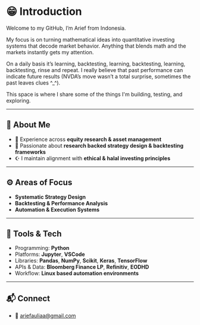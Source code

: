 
# 😁 Introduction

Welcome to my GitHub, I’m Arief from Indonesia.

My focus is on turning mathematical ideas into quantitative investing systems that decode market behavior. Anything that blends math and the markets instantly gets my attention.

On a daily basis it’s learning, backtesting, learning, backtesting, learning, backtesting, rinse and repeat. I really believe that past performance can indicate future results (NVDA’s move wasn’t a total surprise, sometimes the past leaves clues ^_^).

This space is where I share some of the things I'm building, testing, and exploring.

---

## 🧠 About Me

- 💼 Experience across **equity research & asset management**
- 🧮 Passionate about **research backed strategy design & backtesting frameworks** 
- ☪️ I maintain alignment with **ethical & halal investing principles**

---

## ⚙️ Areas of Focus

- **Systematic Strategy Design**  
- **Backtesting & Performance Analysis**  
- **Automation & Execution Systems**  

---

## 🧰 Tools & Tech

- Programming: **Python**
- Platforms: **Jupyter**, **VSCode**  
- Libraries: **Pandas**, **NumPy**, **Scikit**, **Keras**, **TensorFlow**  
- APIs & Data: **Bloomberg Finance LP**, **Refinitiv**, **EODHD** 
- Workflow: **Linux based automation environments**

---

## 📬 Connect

- 📧 ariefauliaa@gmail.com

